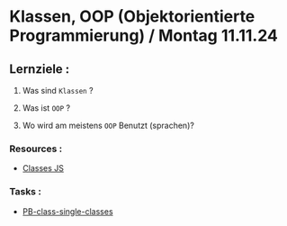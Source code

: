 # Klassen, OOP (Objektorientierte Programmierung) / Montag 11.11.24

## Lernziele :

1. Was sind `Klassen` ?

2. Was ist `OOP` ?

3. Wo wird am meistens `OOP` Benutzt (sprachen)?

### Resources :

- [Classes JS](https://developer.mozilla.org/en-US/docs/Web/JavaScript/Reference/Classes)

### Tasks :

- [PB-class-single-classes](https://classroom.github.com/a/Uu0FqZdq)
